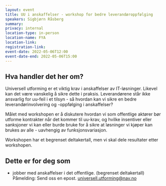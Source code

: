 ```yaml
---
layout: event
title: UU i anskaffelser - workshop for bedre leverandøroppfølging
speakers: Sigbjørn Råsberg
summary:
privacy: internal
location-type: in-person
location-name: FYA
location-link:
registration-link:
event-date: 2022-05-06T12:00
event-date-end: 2022-05-06T15:00
---
```

## Hva handler det her om?
Universell utforming er et viktig krav i anskaffelser av IT-løsninger. Likevel kan det være vanskelig å sikre dette i praksis. 
Leverandørene står ikke ansvarlig for uu-feil i et tilsyn - så hvordan kan vi sikre en bedre leverandørinvolvering og -oppfølging i anskaffelser?

Målet med workshopen er å diskutere hvordan vi som offentlige aktører bør utforme kontrakter når det kommer til uu-krav, 
og hvilke insentiver eller sanksjoner vi kan eller burde bruke for å sikre at løsninger vi kjøper kan brukes av alle - uavhengig av funksjonsvariasjon.

Workshopen har et begrenset deltakertall, men vi skal dele resultater etter workshopen.

## Dette er for deg som
- jobber med anskaffelser i det offentlige.
(begrenset deltakertall)
Påmelding: Send oss en epost. universell.utforming@nav.no
